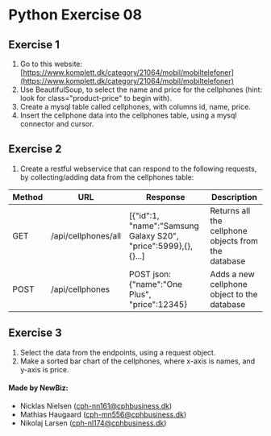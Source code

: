 # Python Exercise 08

## Exercise 1

1. Go to this website: [https://www.komplett.dk/category/21064/mobil/mobiltelefoner](https://www.komplett.dk/category/21064/mobil/mobiltelefoner)
2. Use BeautifulSoup, to select the name and price for the cellphones (hint: look for class="product-price" to begin with).
3. Create a mysql table called cellphones, with columns id, name, price.
4. Insert the cellphone data into the cellphones table, using a mysql connector and cursor.

## Exercise 2
1. Create a restful webservice that can respond to the following requests, by collecting/adding data from the cellphones table:

| Method | URL                 | Response                                                     | Description                                         |
| ------ | ------------------- | ------------------------------------------------------------ | --------------------------------------------------- |
| GET    | /api/cellphones/all | [{"id":1, "name":"Samsung Galaxy S20", "price":5999},{},{}...] | Returns all the cellphone objects from the database |
| POST   | /api/cellphones     | POST json: {"name":"One Plus", "price":12345}                | Adds a new cellphone object to the database         |

## Exercise 3
1. Select the data from the endpoints, using a request object.
2. Make a sorted bar chart of the cellphones, where x-axis is names, and y-axis is price.

#### Made by NewBiz:

- Nicklas Nielsen (cph-nn161@cphbusiness.dk)
- Mathias Haugaard (cph-mn556@cphbusiness.dk)
- Nikolaj Larsen (cph-nl174@cphbusiness.dk)